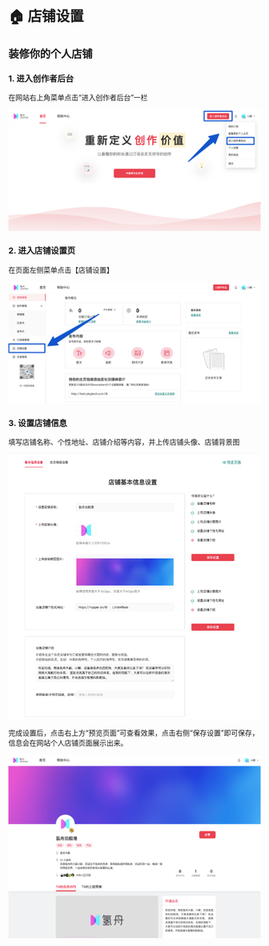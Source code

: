 # 🏠 店铺设置

## 装修你的个人店铺

### 1. 进入创作者后台

在网站右上角菜单点击“进入创作者后台”一栏

![](../.gitbook/assets/2店铺设置01.png)

### 2. 进入店铺设置页

在页面左侧菜单点击【店铺设置】

![](../.gitbook/assets/2店铺设置02.png)

### 3. 设置店铺信息

填写店铺名称、个性地址、店铺介绍等内容，并上传店铺头像、店铺背景图

![](../.gitbook/assets/2店铺设置03.png)

完成设置后，点击右上方“预览页面”可查看效果，点击右侧“保存设置”即可保存，信息会在网站个人店铺页面展示出来。

![](../.gitbook/assets/2店铺设置04.png)
